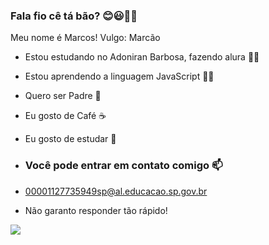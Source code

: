 ### Fala fio cê tá bão? 😊😃👨‍🎓

Meu nome é Marcos! Vulgo: Marcão

- Estou estudando no Adoniran Barbosa, fazendo alura 👨‍🎓
- Estou aprendendo a linguagem JavaScript 👨‍🎓
- Quero ser Padre 🙌
- Eu gosto de Café ☕
- Eu gosto de estudar 📖

- ### Você pode entrar em contato comigo 📫

- 00001127735949sp@al.educacao.sp.gov.br
- Não garanto responder tão rápido!

![](https://media1.tenor.com/m/QowPVPL5GOwAAAAd/church-pope-francis.gif)
